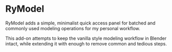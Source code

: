 # RyModel
RyModel adds a simple, minimalist quick access panel for batched and commonly used modeling operations for my personal workflow.

This add-on attempts to keep the vanilla style modeling workflow in Blender intact, while extending it with enough to remove common and tedious steps.
